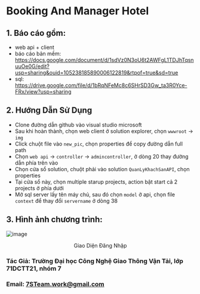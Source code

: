  # Booking And Manager Hotel
 ## 1. Báo cáo gồm:
 - web api + client
 - báo cáo bản mềm: https://docs.google.com/document/d/1sdVz0N3oU6t2AWFgL1TDJhTqsnuuOe0G/edit?usp=sharing&ouid=105238185890006122819&rtpof=true&sd=true
 - sql: https://drive.google.com/file/d/1bRqNFeMc8c6SHrSD3Gw_ta3R0Yce-FRx/view?usp=sharing
## 2. Hướng Dẫn Sử Dụng
- Clone đường dẫn github vào visual studio microsoft
- Sau khi hoàn thành, chọn web client ở solution explorer, chọn `wwwroot` -> `img`
- Click chuột file vào `new_pic`, chọn properties để copy đường dẫn full path
- Chọn `web api` -> `controller` -> `admincontroller`, ở dòng 20 thay đường dẫn phía trên vào
- Chọn cửa sổ solution, chuột phải vào solution `QuanLyKhachSanAPI`, chọn properties
- Tại cửa sổ này, chọn multiple starup projects, action bật start cả 2 projects ở phía dưới
- Mở sql server lấy tên máy chủ, sau đó chọn `model` ở api, chọn file `context` để thay đổi `servername` ở dòng 38
## 3. Hình ảnh chương trình:
![image](https://github.com/buck1704/BookingAndManagerHotelWebAPI/assets/132087690/eb4252f7-07d6-4963-9266-0c2a51171c73)
<div align="center">Giao Diện Đăng Nhập</div>

### Tác Giả: Trường Đại học Công Nghệ Giao Thông Vận Tải, lớp 71DCTT21, nhóm 7
### Email: 7STeam.work@gmail.com
